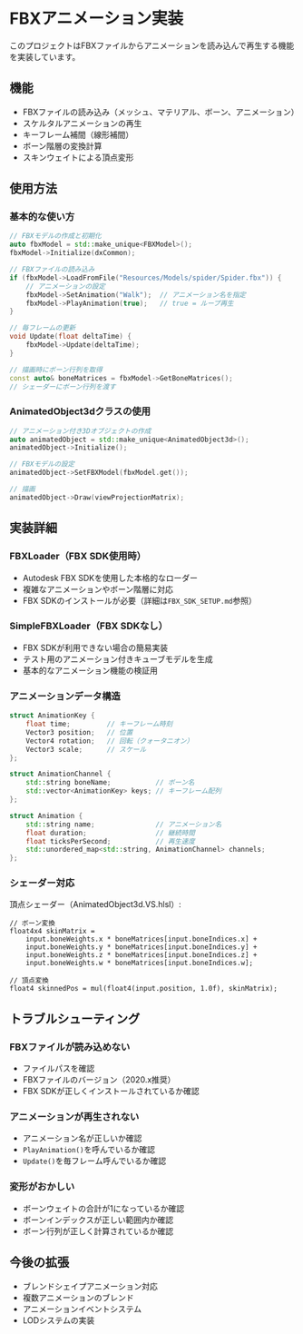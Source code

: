 # FBXアニメーション実装

このプロジェクトはFBXファイルからアニメーションを読み込んで再生する機能を実装しています。

## 機能

- FBXファイルの読み込み（メッシュ、マテリアル、ボーン、アニメーション）
- スケルタルアニメーションの再生
- キーフレーム補間（線形補間）
- ボーン階層の変換計算
- スキンウェイトによる頂点変形

## 使用方法

### 基本的な使い方

```cpp
// FBXモデルの作成と初期化
auto fbxModel = std::make_unique<FBXModel>();
fbxModel->Initialize(dxCommon);

// FBXファイルの読み込み
if (fbxModel->LoadFromFile("Resources/Models/spider/Spider.fbx")) {
    // アニメーションの設定
    fbxModel->SetAnimation("Walk");  // アニメーション名を指定
    fbxModel->PlayAnimation(true);   // true = ループ再生
}

// 毎フレームの更新
void Update(float deltaTime) {
    fbxModel->Update(deltaTime);
}

// 描画時にボーン行列を取得
const auto& boneMatrices = fbxModel->GetBoneMatrices();
// シェーダーにボーン行列を渡す
```

### AnimatedObject3dクラスの使用

```cpp
// アニメーション付き3Dオブジェクトの作成
auto animatedObject = std::make_unique<AnimatedObject3d>();
animatedObject->Initialize();

// FBXモデルの設定
animatedObject->SetFBXModel(fbxModel.get());

// 描画
animatedObject->Draw(viewProjectionMatrix);
```

## 実装詳細

### FBXLoader（FBX SDK使用時）
- Autodesk FBX SDKを使用した本格的なローダー
- 複雑なアニメーションやボーン階層に対応
- FBX SDKのインストールが必要（詳細は`FBX_SDK_SETUP.md`参照）

### SimpleFBXLoader（FBX SDKなし）
- FBX SDKが利用できない場合の簡易実装
- テスト用のアニメーション付きキューブモデルを生成
- 基本的なアニメーション機能の検証用

### アニメーションデータ構造

```cpp
struct AnimationKey {
    float time;         // キーフレーム時刻
    Vector3 position;   // 位置
    Vector4 rotation;   // 回転（クォータニオン）
    Vector3 scale;      // スケール
};

struct AnimationChannel {
    std::string boneName;           // ボーン名
    std::vector<AnimationKey> keys; // キーフレーム配列
};

struct Animation {
    std::string name;               // アニメーション名
    float duration;                 // 継続時間
    float ticksPerSecond;           // 再生速度
    std::unordered_map<std::string, AnimationChannel> channels;
};
```

### シェーダー対応

頂点シェーダー（AnimatedObject3d.VS.hlsl）:
```hlsl
// ボーン変換
float4x4 skinMatrix = 
    input.boneWeights.x * boneMatrices[input.boneIndices.x] +
    input.boneWeights.y * boneMatrices[input.boneIndices.y] +
    input.boneWeights.z * boneMatrices[input.boneIndices.z] +
    input.boneWeights.w * boneMatrices[input.boneIndices.w];

// 頂点変換
float4 skinnedPos = mul(float4(input.position, 1.0f), skinMatrix);
```

## トラブルシューティング

### FBXファイルが読み込めない
- ファイルパスを確認
- FBXファイルのバージョン（2020.x推奨）
- FBX SDKが正しくインストールされているか確認

### アニメーションが再生されない
- アニメーション名が正しいか確認
- `PlayAnimation()`を呼んでいるか確認
- `Update()`を毎フレーム呼んでいるか確認

### 変形がおかしい
- ボーンウェイトの合計が1になっているか確認
- ボーンインデックスが正しい範囲内か確認
- ボーン行列が正しく計算されているか確認

## 今後の拡張

- ブレンドシェイプアニメーション対応
- 複数アニメーションのブレンド
- アニメーションイベントシステム
- LODシステムの実装